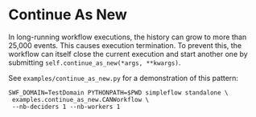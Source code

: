 # Continue As New

In long-running workflow executions, the history can grow to more than 25,000 events. This causes execution termination.
To prevent this, the workflow can itself close the current execution and start another one by submitting
`self.continue_as_new(*args, **kwargs)`.

See `examples/continue_as_new.py` for a demonstration of this pattern:

```shell
SWF_DOMAIN=TestDomain PYTHONPATH=$PWD simpleflow standalone \
 examples.continue_as_new.CANWorkflow \
 --nb-deciders 1 --nb-workers 1
```

